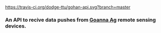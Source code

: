 https://travis-ci.org/dodge-ttu/gohan-api.svg?branch=master
<h3>An API to recive data pushes from <a href="https://www.goannaag.com.au/">Goanna Ag</a> remote sensing devices.</h3>